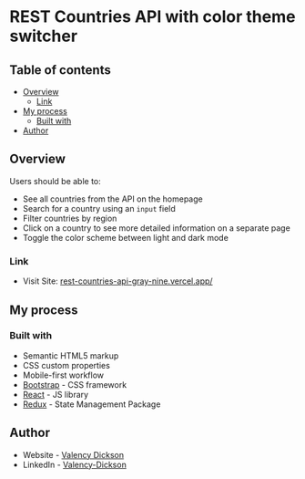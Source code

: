 # REST Countries API with color theme switcher

## Table of contents

- [Overview](#overview)
  - [Link](#link)
- [My process](#my-process)
  - [Built with](#built-with)
- [Author](#author)

## Overview

Users should be able to:

- See all countries from the API on the homepage
- Search for a country using an `input` field
- Filter countries by region
- Click on a country to see more detailed information on a separate page
- Toggle the color scheme between light and dark mode 

### Link
- Visit Site: [rest-countries-api-gray-nine.vercel.app/](https://rest-countries-api-gray-nine.vercel.app/)

## My process

### Built with

- Semantic HTML5 markup
- CSS custom properties
- Mobile-first workflow
- [Bootstrap](https://getbootstrap.com/) - CSS framework
- [React](https://reactjs.org/) - JS library
- [Redux](https://redux.js.org/) - State Management Package

## Author

- Website - [Valency Dickson](https://valencydickson.xyz/)
- LinkedIn - [Valency-Dickson](https://www.linkedin.com/in/valency-dickson-0a7754125/)

